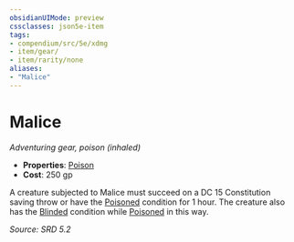 ```yaml
---
obsidianUIMode: preview
cssclasses: json5e-item
tags:
- compendium/src/5e/xdmg
- item/gear/
- item/rarity/none
aliases: 
- "Malice"
---
```

# Malice
*Adventuring gear, poison (inhaled)*  

- **Properties**: [Poison](rules/item-properties.md#Poison)
- **Cost**: 250 gp

A creature subjected to Malice must succeed on a DC 15 Constitution saving throw or have the [Poisoned](conditions.md#Poisoned) condition for 1 hour. The creature also has the [Blinded](conditions.md#Blinded) condition while [Poisoned](conditions.md#Poisoned) in this way.

*Source: SRD 5.2*